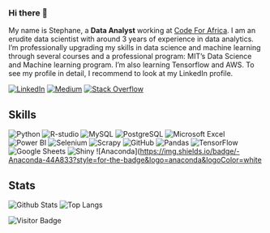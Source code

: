 ### Hi there 👋

My name is Stephane, a **Data Analyst**  working at [Code For Africa](https://github.com/CodeForAfrica). I am an erudite data scientist with around 3 years of experience in data analytics. I’m professionally upgrading my skills in data science and machine learning through several courses and a professional program: MIT’s Data Science and Machine learning program. I’m also learning Tensorflow and AWS. To see my profile in detail, I recommend to look at my LinkedIn profile.

[![LinkedIn](https://img.shields.io/badge/linkedin-%230077B5.svg?style=for-the-badge&logo=linkedin&logoColor=white)](https://www.linkedin.com/in/stephane-njoki/)
[![Medium](https://img.shields.io/badge/Medium-12100E?style=for-the-badge&logo=medium&logoColor=white)](https://medium.com/@stephanenjokingugi)
[![Stack Overflow](https://img.shields.io/badge/-Stackoverflow-FE7A16?style=for-the-badge&logo=stack-overflow&logoColor=white)](https://stackoverflow.com/users/15036358/kinjuriu)

## Skills

![Python](https://img.shields.io/badge/-Python-black?style=for-the-badge&logo=Python)
![R-studio](https://img.shields.io/badge/R-rstudio-informational?style=for-the-badge&logo=r)
![MySQL](https://img.shields.io/badge/-MySQL-black?style=for-the-badge&logo=mysql)
![PostgreSQL](https://img.shields.io/badge/-PostgreSQL-336791?style=for-the-badge&logo=postgresql&logoColor=white)
![Microsoft Excel](https://img.shields.io/badge/-Microsoft%20Excel-217346?style=for-the-badge&logo=microsoftexcel)
![Power BI](https://img.shields.io/badge/Microsoft-Power%20BI-F2C811?style=for-the-badge&logo=powerbi)
![Selenium](https://img.shields.io/badge/-Selenium-43B02A?style=for-the-badge&logo=selenium&logoColor=white)
![Scrapy](https://img.shields.io/badge/-Scrapy-brightgreen?style=for-the-badge&logo=scrapy)
![GitHub](https://img.shields.io/badge/-GitHub-181717?style=for-the-badge&logo=github)
![Pandas](https://img.shields.io/badge/-Pandas-150458?style=for-the-badge&logo=pandas)
![TensorFlow](https://img.shields.io/badge/-TensorFlow-FF6F00?style=for-the-badge&logo=tensorflow&logoColor=white)
![Google Sheets](https://img.shields.io/badge/-Google%20Sheets-34A853?style=for-the-badge&logo=googlesheets&logoColor=white)
![Shiny](https://img.shields.io/badge/-Shiny-blue?style=for-the-badge&logo=shiny)
![Anaconda](https://img.shields.io/badge/-Anaconda-44A833?style=for-the-badge&logo=anaconda&logoColor=white

## Stats

![Github Stats](https://github-readme-stats.vercel.app/api?username=Kinjuriu&count_private=true&show_icons=true&include_all_commits=true&theme=prussian&layout=compact)
![Top Langs](https://github-readme-stats.vercel.app/api/top-langs/?username=Kinjuriu&hide=TeX&layout=compact&theme=prussian)

![Visitor Badge](https://visitor-badge.laobi.icu/badge?page_id=Kinjuriu.Kinjuriu)
